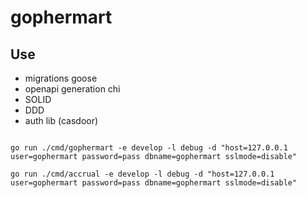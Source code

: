 # gophermart


## Use
- migrations goose
- openapi generation chi
- SOLID
- DDD
- auth lib (casdoor)

```shell

go run ./cmd/gophermart -e develop -l debug -d "host=127.0.0.1 user=gophermart password=pass dbname=gophermart sslmode=disable"

go run ./cmd/accrual -e develop -l debug -d "host=127.0.0.1 user=gophermart password=pass dbname=gophermart sslmode=disable"

```